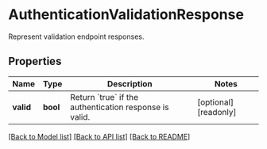 # AuthenticationValidationResponse

Represent validation endpoint responses.

## Properties

| Name      | Type     | Description                                                      | Notes                 |
| --------- | -------- | ---------------------------------------------------------------- | --------------------- |
| **valid** | **bool** | Return &#x60;true&#x60; if the authentication response is valid. | [optional] [readonly] |

[[Back to Model list]](README.md#documentation-for-models) [[Back to API list]](README.md#documentation-for-api-endpoints) [[Back to README]](README.md)
